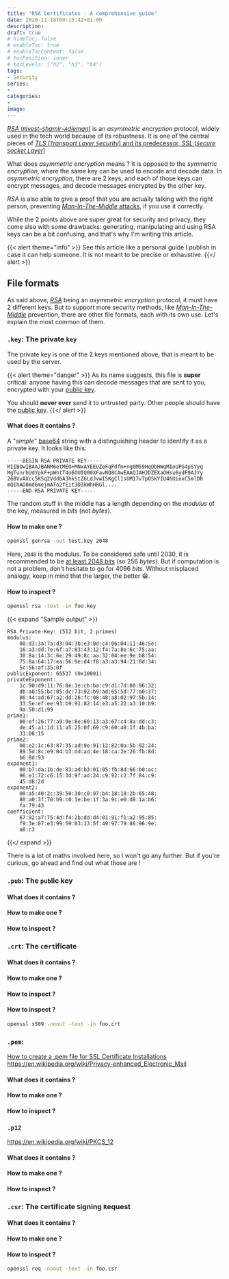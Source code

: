 ```yaml
---
title: "RSA Certificates - A comprehensive guide"
date: 2020-11-18T00:15:42+01:00
description:
draft: true
# hideToc: false
# enableToc: true
# enableTocContent: false
# tocPosition: inner
# tocLevels: ["h2", "h3", "h4"]
tags:
- Security
series:
-
categories:
-
image:
---
```


[*RSA* (*`R`ivest–`S`hamir–`A`dleman*)](https://en.wikipedia.org/wiki/RSA_(cryptosystem)) is an *asymmetric encryption* protocol, widely used in the tech world because of its robustness. It is one of the central pieces of [*TLS* (_`T`ransport `L`ayer `S`ecurity_) and its predecessor, *SSL* (_`S`ecure `S`ocket `L`ayer_)](https://en.wikipedia.org/wiki/Transport_Layer_Security)

What does *asymmetric encryption* means ? It is opposed to the *symmetric encryption*, where the same key can be used to encode and decode data. In *asymmetric encryption*, there are 2 keys, and each of those keys can encrypt messages, and decode messages encrypted by the other key.

*RSA* is also able to give a proof that you are actually talking with the right person, preventing [*Man-In-The-Middle* attacks](https://en.wikipedia.org/wiki/Man-in-the-middle_attack), if you use it correctly.

While the 2 points above are super great for security and privacy, they come also with some drawbacks: generating, manipulating and using RSA keys can be a bit confusing, and that's why I'm writing this article.

{{< alert theme="info" >}}
See this article like a personal guide I publish in case it can help someone. It is not meant to be precise or exhaustive.
{{</ alert >}}

## File formats

As said above, [*RSA*](https://en.wikipedia.org/wiki/RSA_(cryptosystem)) being an *asymmetric encryption* protocol, it must have 2 different keys. But to support more security methods, like [*Man-In-The-Middle*](https://en.wikipedia.org/wiki/Man-in-the-middle_attack) prevention, there are other file formats, each with its own use. Let's explain the most common of them.

### `.key`: The private `key`

The private key is one of the 2 keys mentioned above, that is meant to be used by the server.

{{< alert theme="danger" >}}
As its name suggests, this file is **super** critical: anyone having this can decode messages that are sent to you, encrypted with your [public key](#pub-the-public-key).

You should **never __ever__** send it to untrusted party. Other people should have the [public key](#pub-the-public-key).
{{</ alert >}}

#### What does it contains ?

A "*simple*" [base64](https://en.wikipedia.org/wiki/Base64) string with a distinguishing header to identify it as a private key. It looks like this:

```
-----BEGIN RSA PRIVATE KEY-----
MIIBOwIBAAJBANM6etMEO+MNxAYEEUZeFqPdfm+ng0MS9HqObHWqMIoUPG4pSYyq
MgTunrhUdYpkF+pWntT4o6OUIQ00XFavNQ8CAwEAAQJAHJDZEXaOHsu6ydF9AJYy
26BVvAXcc5K5q2Vdd6A3hkStZ6LdJvwISKgCl1sUM17v7pO5kYIU46UioxC5mlDR
mQIhAO8md6mejmATo2fEit3D3kWhHRGl....
-----END RSA PRIVATE KEY-----
```

The random stuff in the middle has a length depending on the *modulus* of the key, measured in *bits* (not *bytes*).

#### How to make one ?

```sh
openssl genrsa -out test.key 2048
```

Here, `2048` is the modulus. To be considered safe until 2030, it is recommended to be [at least 2048 *bits*](https://www.javamex.com/tutorials/cryptography/rsa_key_length.shtml) (so 256 *bytes*). But if computation is not a problem, don't hesitate to go for 4096 *bits*. Without misplaced analogy, keep in mind that the larger, the better :grin:.

#### How to inspect ?

```sh
openssl rsa -text -in foo.key
```

{{< expand "Sample output" >}}
```
RSA Private-Key: (512 bit, 2 primes)
modulus:
    00:d3:3a:7a:d3:04:3b:e3:0d:c4:06:04:11:46:5e:
    16:a3:dd:7e:6f:a7:83:43:12:f4:7a:8e:6c:75:aa:
    30:8a:14:3c:6e:29:49:8c:aa:32:04:ee:9e:b8:54:
    75:8a:64:17:ea:56:9e:d4:f8:a3:a3:94:21:0d:34:
    5c:56:af:35:0f
publicExponent: 65537 (0x10001)
privateExponent:
    1c:90:d9:11:76:8e:1e:cb:ba:c9:d1:7d:00:96:32:
    db:a0:55:bc:05:dc:73:92:b9:ad:65:5d:77:a0:37:
    86:44:ad:67:a2:dd:26:fc:08:48:a8:02:97:5b:14:
    33:5e:ef:ee:93:b9:91:82:14:e3:a5:22:a3:10:b9:
    9a:50:d1:99
prime1:
    00:ef:26:77:a9:9e:8e:60:13:a3:67:c4:8a:dd:c3:
    de:45:a1:1d:11:a5:25:0f:69:c9:60:48:1f:4b:ba:
    33:08:15
prime2:
    00:e2:1c:63:87:35:ad:9e:91:12:82:0a:5b:02:24:
    89:5d:8c:e9:04:b3:dd:ad:4e:18:ca:2e:26:fb:8d:
    b6:8d:93
exponent1:
    00:b7:da:1b:de:83:ad:b3:01:05:fb:8d:66:b0:ac:
    96:e1:72:c6:15:3d:9f:ad:24:c9:92:c2:7f:84:c9:
    45:d8:2d
exponent2:
    00:a5:40:2c:39:50:30:c0:97:b4:18:18:2b:65:48:
    80:a0:3f:70:b9:c0:1e:be:1f:3a:9c:e0:d8:1a:b6:
    fa:79:43
coefficient:
    67:92:a7:75:4d:f4:2b:dd:d4:01:91:f1:a2:95:85:
    f9:3e:07:e3:99:59:03:13:5f:49:97:79:86:96:9e:
    a8:c3
```
{{</ expand >}}

There is a lot of maths involved here, so I won't go any further. But if you're curious, go ahead and find out what those are !

### `.pub`: The `pub`lic key

#### What does it contains ?

#### How to make one ?

#### How to inspect ?

### `.crt`: The `c`e`rt`ificate

#### What does it contains ?

#### How to make one ?

#### How to inspect ?

#### How to inspect ?

```sh
openssl x509 -noout -text -in foo.crt
```

### `.pem`: 

[How to create a .pem file for SSL Certificate Installations](https://www.suse.com/support/kb/doc/?id=000018152)
https://en.wikipedia.org/wiki/Privacy-enhanced_Electronic_Mail

#### What does it contains ?

#### How to make one ?

#### How to inspect ?

### `.p12`

<https://en.wikipedia.org/wiki/PKCS_12>

#### What does it contains ?

#### How to make one ?

#### How to inspect ?

### `.csr`: The `C`ertificate `S`igning `R`equest

#### What does it contains ?

#### How to make one ?

#### How to inspect ?

```sh
openssl req -noout -text -in foo.csr
```